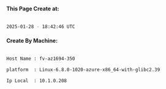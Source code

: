 
   
#### This Page Create at:

```bash

2025-01-28 - 18:42:46 UTC

```

#### Create By Machine:

```bash

Host Name : fv-az1694-350

platform  : Linux-6.8.0-1020-azure-x86_64-with-glibc2.39

Ip Local  : 10.1.0.208

```

